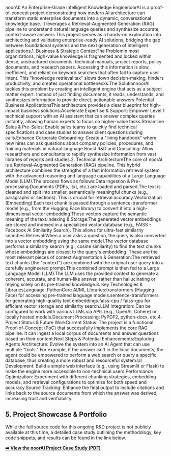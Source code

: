 noorAI: An Enterprise-Grade Intelligent Knowledge EnginenoorAI is a proof-of-concept project demonstrating how modern AI architecture can transform static enterprise documents into a dynamic, conversational knowledge base. It leverages a Retrieval-Augmented Generation (RAG) pipeline to understand natural language queries and synthesize accurate, context-aware answers.This project serves as a hands-on exploration into architecting and validating enterprise-ready AI solutions, bridging the gap between foundational systems and the next generation of intelligent applications.1. Business & Strategic ContextThe ProblemIn most organizations, high-value knowledge is fragmented and locked within dense, unstructured documents: technical manuals, project reports, policy documents, and research papers. Accessing this information is slow, inefficient, and reliant on keyword searches that often fail to capture user intent. This "knowledge retrieval tax" slows down decision-making, hinders productivity, and creates operational bottlenecks.The SolutionnoorAI tackles this problem by creating an intelligent engine that acts as a subject matter expert. Instead of just finding documents, it reads, understands, and synthesizes information to provide direct, actionable answers.Potential Business ApplicationsThis architecture provides a clear blueprint for high-impact business solutions:Accelerate Expertise & Support: Empower Level 1 technical support with an AI assistant that can answer complex queries instantly, allowing human experts to focus on higher-value tasks.Streamline Sales & Pre-Sales: Enable sales teams to quickly find technical specifications and case studies to answer client questions during calls.Enhance Corporate Onboarding: Create a "living handbook" where new hires can ask questions about company policies, procedures, and training materials in natural language.Boost R&D and Consulting: Allow researchers and consultants to rapidly synthesize information from vast libraries of reports and studies.2. Technical ArchitectureThe core of noorAI is a Retrieval-Augmented Generation (RAG) pipeline. This hybrid architecture combines the strengths of a fast information retrieval system with the advanced reasoning and language capabilities of a Large Language Model (LLM).The process flows as follows:Data Ingestion & Pre-processing:Documents (PDFs, .txt, etc.) are loaded and parsed.The text is cleaned and split into smaller, semantically meaningful chunks (e.g., paragraphs or sections). This is crucial for retrieval accuracy.Vectorization (Embedding):Each text chunk is passed through a sentence-transformer model (e.g., from the Hugging Face library) to convert it into a high-dimensional vector embedding.These vectors capture the semantic meaning of the text.Indexing & Storage:The generated vector embeddings are stored and indexed in a specialized vector database (e.g., FAISS - Facebook AI Similarity Search). This allows for ultra-fast similarity searches.Retrieval:When a user asks a question, the query is also converted into a vector embedding using the same model.The vector database performs a similarity search (e.g., cosine similarity) to find the text chunks whose embeddings are closest to the query's embedding. These are the most relevant pieces of context.Augmentation & Generation:The retrieved text chunks (the "context") are combined with the original user query into a carefully engineered prompt.This combined prompt is then fed to a Large Language Model (LLM).The LLM uses the provided context to generate a coherent, accurate, and human-like answer, rather than hallucinating or relying solely on its pre-trained knowledge.3. Key Technologies & LibrariesLanguage: PythonCore AI/ML Libraries:transformers (Hugging Face) for accessing pre-trained language models.sentence-transformers for generating high-quality text embeddings.faiss-cpu / faiss-gpu for efficient vector storage and similarity search.LLM Integration: Can be configured to work with various LLMs via APIs (e.g., OpenAI, Cohere) or locally hosted models.Document Processing: PyPDF2, python-docx, etc.4. Project Status & Future WorkCurrent Status: The project is a functional Proof-of-Concept (PoC) that successfully implements the core RAG pipeline. It can ingest a local corpus of documents and answer questions based on their content.Next Steps & Potential Enhancements:Exploring Agents Architecture: Evolve the system into an AI Agent that can use multiple "tools." For example, if the answer isn't in the local documents, the agent could be empowered to perform a web search or query a specific database, thus creating a more robust and resourceful system.UI Development: Build a simple web interface (e.g., using Streamlit or Flask) to make the engine more accessible to non-technical users.Performance Optimization: Experiment with different chunking strategies, embedding models, and retrieval configurations to optimize for both speed and accuracy.Source Tracking: Enhance the final output to include citations and links back to the source documents from which the answer was derived, increasing trust and verifiability.

## 5. Project Showcase & Portfolio

While the full source code for this ongoing R&D project is not publicly available at this time, a detailed case study outlining the methodology, key code snippets, and results can be found in the link below.

**[➡️ View the noorAI Project Case Study (PDF)](https://github.com/zakariaemandouli/noorAI/blob/main/portfolio/noorAI%20Case%20Study.pdf)**
